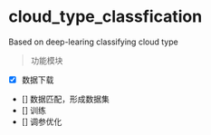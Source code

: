 # cloud_type_classfication
Based on deep-learing classifying cloud type

> 功能模块
- [X] 数据下载
- [] 数据匹配，形成数据集
- [] 训练
- [] 调参优化
